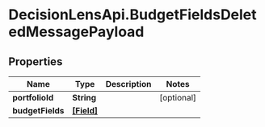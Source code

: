 # DecisionLensApi.BudgetFieldsDeletedMessagePayload

## Properties
Name | Type | Description | Notes
------------ | ------------- | ------------- | -------------
**portfolioId** | **String** |  | [optional] 
**budgetFields** | [**[Field]**](Field.md) |  | 


